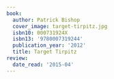 ```yaml
---
book:
  author: Patrick Bishop
  cover_image: target-tirpitz.jpg
  isbn10: 000731924X
  isbn13: '9780007319244'
  publication_year: '2012'
  title: Target Tirpitz
review:
  date_read: '2015-04'
---
```

